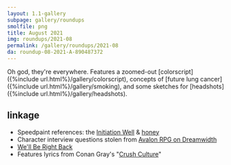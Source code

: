 ```yaml
---
layout: 1.1-gallery
subpage: gallery/roundups
smolfile: png
title: August 2021
img: roundups/2021-08
permalink: /gallery/roundups/2021-08
da: roundup-08-2021-A-890487372
---
```

Oh god, they're everywhere. Features a zoomed-out [colorscript]({%include url.html%}/gallery/colorscript), concepts of [future lung cancer]({%include url.html%}/gallery/smoking), and some sketches for [headshots]({%include url.html%}/gallery/headshots). 

## linkage
- Speedpaint references: the <a href="https://www.gettyimages.com/detail/photo/initiation-well-royalty-free-image/531088934" target="_blank">Initiation Well</a> & <a href="https://www.jessicagavin.com/honey-benefits/" target="_blank">honey</a>
- Character interview questions stolen from <a href="https://avalonmods.dreamwidth.org/1652.html" target="_blank">Avalon RPG on Dreamwidth</a>
- <a href="https://knowyourmeme.com/memes/well-be-right-back" target="_blank">We'll Be Right Back</a>
- Features lyrics from Conan Gray's "<a href="https://www.youtube.com/watch?v=2Lz2WUiotic" target="_blank">Crush Culture</a>"
